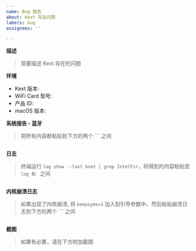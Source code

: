 ```yaml
---
name: Bug 报告
about: Kext 存在问题
labels: bug
assignees: ''

---
```


**描述**
> 简要描述 Kext 存在的问题

**环境**

- Kext 版本: 
- WiFi Card 型号: 
- 产品 ID: 
- macOS 版本: 

**系统报告 - 蓝牙**
> 把所有内容都粘贴到下方的两个 ``` 之间

```

```

**日志**
> 终端运行 `log show --last boot | grep IntelFir`，将得到的内容粘贴至 ```log 和 ``` 之间

```log

```

**内核崩溃日志**
> 如果出现了内核崩溃, 将 `keepsyms=1` 加入到引导参数中，然后粘贴崩溃日志到下方的两个 ``` 之间

```

```

**截图**
> 如果有必要，请在下方附加截图